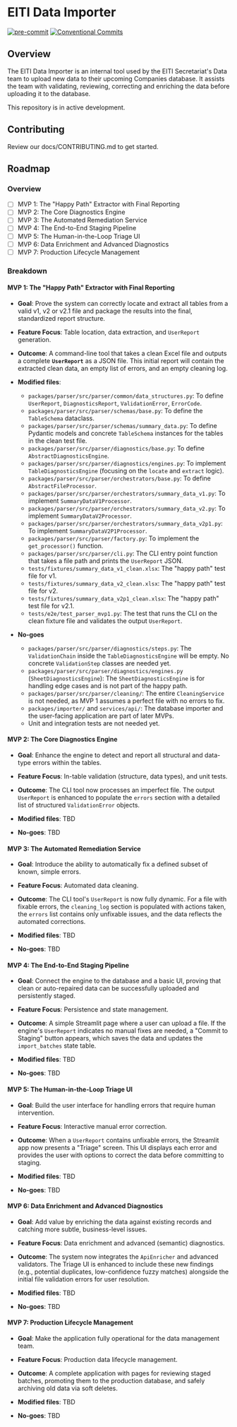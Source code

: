 # EITI Data Importer
[![pre-commit](https://img.shields.io/badge/pre--commit-enabled-brightgreen?logo=pre-commit)](https://github.com/pre-commit/pre-commit)
[![Conventional Commits](https://img.shields.io/badge/Conventional%20Commits-1.0.0-yellow.svg?style=flat-square)](https://conventionalcommits.org)


## Overview

The EITI Data Importer is an internal tool used by the EITI Secretariat's Data team to upload new data to their upcoming Companies database.
It assists the team with validating, reviewing, correcting and enriching the data before uploading it to the database. 

This repository is in active development.

## Contributing

Review our docs/CONTRIBUTING.md to get started.

## Roadmap

### Overview

- [ ] MVP 1: The "Happy Path" Extractor with Final Reporting
- [ ] MVP 2: The Core Diagnostics Engine
- [ ] MVP 3: The Automated Remediation Service
- [ ] MVP 4: The End-to-End Staging Pipeline
- [ ] MVP 5: The Human-in-the-Loop Triage UI
- [ ] MVP 6: Data Enrichment and Advanced Diagnostics
- [ ] MVP 7: Production Lifecycle Management

### Breakdown

#### MVP 1: The "Happy Path" Extractor with Final Reporting

*   **Goal**: Prove the system can correctly locate and extract all tables from a valid v1, v2 or v2.1 file and package the results into the final, standardized report structure.

*   **Feature Focus**: Table location, data extraction, and `UserReport` generation.

*   **Outcome**: A command-line tool that takes a clean Excel file and outputs a complete **`UserReport`** as a JSON file. This initial report will contain the extracted clean data, an empty list of errors, and an empty cleaning log.

* **Modified files**:
  *   `packages/parser/src/parser/common/data_structures.py`: To define `UserReport`, `DiagnosticsReport`, `ValidationError`, `ErrorCode`.
  *   `packages/parser/src/parser/schemas/base.py`: To define the `TableSchema` dataclass.
  *   `packages/parser/src/parser/schemas/summary_data.py`: To define Pydantic models and concrete `TableSchema` instances for the tables in the clean test file.
  *   `packages/parser/src/parser/diagnostics/base.py`: To define `AbstractDiagnosticsEngine`.
  *   `packages/parser/src/parser/diagnostics/engines.py`: To implement `TableDiagnosticsEngine` (focusing on the `locate` and `extract` logic).
  *   `packages/parser/src/parser/orchestrators/base.py`: To define `AbstractFileProcessor`.
  *   `packages/parser/src/parser/orchestrators/summary_data_v1.py`: To implement `SummaryDataV1Processor`.
  *   `packages/parser/src/parser/orchestrators/summary_data_v2.py`: To implement `SummaryDataV2Processor`.
  *   `packages/parser/src/parser/orchestrators/summary_data_v2p1.py`: To implement `SummaryDataV2P1Processor`.
  *   `packages/parser/src/parser/factory.py`: To implement the `get_processor()` function.
  *   `packages/parser/src/parser/cli.py`: The CLI entry point function that takes a file path and prints the `UserReport` JSON.
  *   `tests/fixtures/summary_data_v1_clean.xlsx`: The "happy path" test file for v1.
  *   `tests/fixtures/summary_data_v2_clean.xlsx`: The "happy path" test file for v2.
  *   `tests/fixtures/summary_data_v2p1_clean.xlsx`: The "happy path" test file for v2.1.
  *   `tests/e2e/test_parser_mvp1.py`: The test that runs the CLI on the clean fixture file and validates the output `UserReport`.

* **No-goes**
  *   `packages/parser/src/parser/diagnostics/steps.py`: The `ValidationChain` inside the `TableDiagnosticsEngine` will be empty. No concrete `ValidationStep` classes are needed yet.
  *   `packages/parser/src/parser/diagnostics/engines.py` (`SheetDiagnosticsEngine`): The `SheetDiagnosticsEngine` is for handling edge cases and is not part of the happy path.
  *   `packages/parser/src/parser/cleaning/`: The entire `CleaningService` is not needed, as MVP 1 assumes a perfect file with no errors to fix.
  *   `packages/importer/` and `services/api/`: The database importer and the user-facing application are part of later MVPs.
  *   Unit and integration tests are not needed yet.


#### MVP 2: The Core Diagnostics Engine

*   **Goal**: Enhance the engine to detect and report all structural and data-type errors within the tables.

*   **Feature Focus**: In-table validation (structure, data types), and unit tests.

*   **Outcome**: The CLI tool now processes an imperfect file. The output `UserReport` is enhanced to populate the `errors` section with a detailed list of structured `ValidationError` objects.

* **Modified files**: TBD

* **No-goes**: TBD


#### MVP 3: The Automated Remediation Service

*   **Goal**: Introduce the ability to automatically fix a defined subset of known, simple errors.

*   **Feature Focus**: Automated data cleaning.

*   **Outcome**: The CLI tool's `UserReport` is now fully dynamic. For a file with fixable errors, the `cleaning_log` section is populated with actions taken, the `errors` list contains only unfixable issues, and the data reflects the automated corrections.

* **Modified files**: TBD

* **No-goes**: TBD

#### MVP 4: The End-to-End Staging Pipeline

*   **Goal**: Connect the engine to the database and a basic UI, proving that clean or auto-repaired data can be successfully uploaded and persistently staged.

*   **Feature Focus**: Persistence and state management.

*   **Outcome**: A simple Streamlit page where a user can upload a file. If the engine's `UserReport` indicates no manual fixes are needed, a "Commit to Staging" button appears, which saves the data and updates the `import_batches` state table.

* **Modified files**: TBD

* **No-goes**: TBD

#### MVP 5: The Human-in-the-Loop Triage UI

*   **Goal**: Build the user interface for handling errors that require human intervention.

*   **Feature Focus**: Interactive manual error correction.

*   **Outcome**: When a `UserReport` contains unfixable errors, the Streamlit app now presents a "Triage" screen. This UI displays each error and provides the user with options to correct the data before committing to staging.

* **Modified files**: TBD

* **No-goes**: TBD

#### MVP 6: Data Enrichment and Advanced Diagnostics

*   **Goal**: Add value by enriching the data against existing records and catching more subtle, business-level issues.

*   **Feature Focus**: Data enrichment and advanced (semantic) diagnostics.

*   **Outcome**: The system now integrates the `ApiEnricher` and advanced validators. The Triage UI is enhanced to include these new findings (e.g., potential duplicates, low-confidence fuzzy matches) alongside the initial file validation errors for user resolution.

* **Modified files**: TBD

* **No-goes**: TBD

#### MVP 7: Production Lifecycle Management

*   **Goal**: Make the application fully operational for the data management team.

*   **Feature Focus**: Production data lifecycle management.

*   **Outcome**: A complete application with pages for reviewing staged batches, promoting them to the production database, and safely archiving old data via soft deletes.

* **Modified files**: TBD

* **No-goes**: TBD

